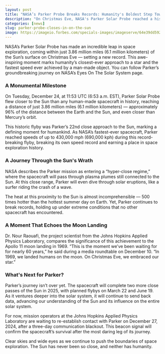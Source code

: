```yaml
---
layout: post
title: "NASA’s Parker Probe Breaks Records: Humanity's Boldest Step Toward the Sun"
description: "On Christmas Eve, NASA's Parker Solar Probe reached a historic milestone, coming closer to the Sun than any human-made object before. A breakthrough in space exploration that sets new records."
categories: [news]
slug: parker-probe-closes-in-on-the-sun
image: https://imageio.forbes.com/specials-images/imageserve/64e39dd59228015dd1d8ae25/Low-Res-522-00-1280-768x432/960x0.jpg
---
```


NASA’s Parker Solar Probe has made an incredible leap in space exploration, coming within just 3.86 million miles (6.1 million kilometers) of the Sun’s surface on Christmas Eve — setting a new record. This awe-inspiring moment marks humanity’s closest-ever approach to a star and the fastest speed ever achieved by a man-made object. You can follow Parker’s groundbreaking journey on NASA’s Eyes On The Solar System page.

### A Monumental Milestone

On Tuesday, December 24, at 11:53 UTC (6:53 a.m. EST), Parker Solar Probe flew closer to the Sun than any human-made spacecraft in history, reaching a distance of just 3.86 million miles (6.1 million kilometers) — approximately 96% of the distance between the Earth and the Sun, and even closer than Mercury’s orbit.

This historic flyby was Parker’s 22nd close approach to the Sun, marking a defining moment for humankind. As NASA’s fastest-ever spacecraft, Parker reached speeds of up to 430,000 mph (690,000 kph) during this record-breaking flyby, breaking its own speed record and earning a place in space exploration history.

### A Journey Through the Sun's Wrath

NASA describes the Parker mission as entering a “hyper-close regime,” where the spacecraft will pass through plasma plumes still connected to the Sun. At this close range, Parker will even dive through solar eruptions, like a surfer riding the crash of a wave.

The heat at this proximity to the Sun is almost incomprehensible — 500 times hotter than the hottest summer day on Earth. Yet, Parker continues to break records, holding up under extreme conditions that no other spacecraft has encountered.

### A Moment That Echoes the Moon Landing

Dr. Nour Raouafi, the project scientist from the Johns Hopkins Applied Physics Laboratory, compares the significance of this achievement to the Apollo 11 moon landing in 1969. “This is the moment we’ve been waiting for for nearly 60 years,” he said during a media roundtable on December 10. “In 1969, we landed humans on the moon. On Christmas Eve, we embraced our star.”

### What's Next for Parker?

Parker’s journey isn’t over yet. The spacecraft will complete two more close passes of the Sun in 2025, with planned flybys on March 22 and June 19. As it ventures deeper into the solar system, it will continue to send back data, advancing our understanding of the Sun and its influence on the entire solar system.

For now, mission operators at the Johns Hopkins Applied Physics Laboratory are waiting to re-establish contact with Parker on December 27, 2024, after a three-day communication blackout. This beacon signal will confirm the spacecraft’s survival after the most daring leg of its journey.

Clear skies and wide eyes as we continue to push the boundaries of space exploration. The Sun has never been so close, and neither has humanity.
